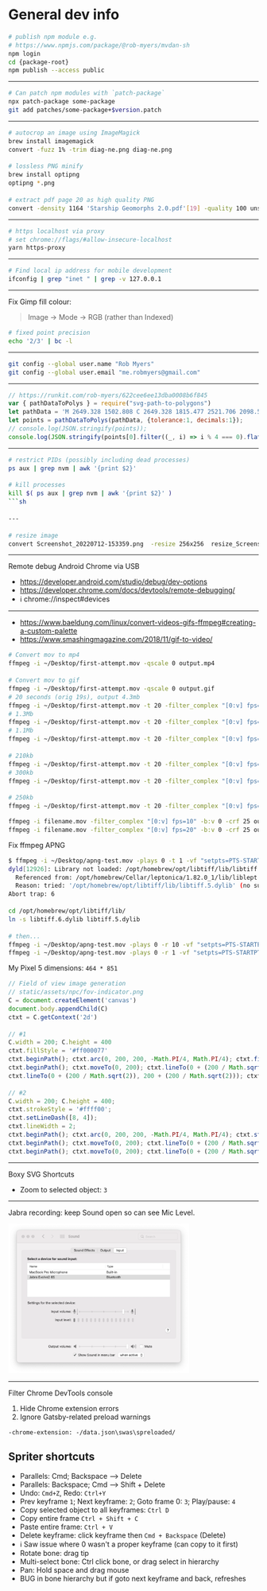 # General dev info

```sh
# publish npm module e.g.
# https://www.npmjs.com/package/@rob-myers/mvdan-sh
npm login
cd {package-root}
npm publish --access public
```

---

```sh
# Can patch npm modules with `patch-package`
npx patch-package some-package
git add patches/some-package+$version.patch
```

---

```sh
# autocrop an image using ImageMagick
brew install imagemagick
convert -fuzz 1% -trim diag-ne.png diag-ne.png

# lossless PNG minify
brew install optipng
optipng *.png

# extract pdf page 20 as high quality PNG
convert -density 1164 'Starship Geomorphs 2.0.pdf'[19] -quality 100 unsorted/output.png
```

---

```sh
# https localhost via proxy
# set chrome://flags/#allow-insecure-localhost
yarn https-proxy
```

---

```sh
# Find local ip address for mobile development
ifconfig | grep "inet " | grep -v 127.0.0.1
```

---

Fix Gimp fill colour:
> Image → Mode → RGB (rather than Indexed)

```sh
# fixed point precision
echo '2/3' | bc -l
```

---

```sh
git config --global user.name "Rob Myers"
git config --global user.email "me.robmyers@gmail.com"
```

---

```js
// https://runkit.com/rob-myers/622cee6ee13dba0008b6f845
var { pathDataToPolys } = require("svg-path-to-polygons")
let pathData = 'M 2649.328 1502.808 C 2649.328 1815.477 2521.706 2098.546 2315.37 2303.448 C 2109.034 2508.35 1823.983 2635.084 1509.124 2635.084 C 1194.265 2635.084 909.214 2508.35 702.878 2303.448 C 496.542 2098.546 368.92 1815.477 368.92 1502.808 C 368.92 1190.139 496.542 907.07 702.878 702.168 C 909.214 497.266 1194.265 370.532 1509.124 370.532 C 1823.983 370.532 2109.034 497.266 2315.37 702.168 C 2521.706 907.07 2649.328 1190.139 2649.328 1502.808 Z'
let points = pathDataToPolys(pathData, {tolerance:1, decimals:1});
// console.log(JSON.stringify(points));
console.log(JSON.stringify(points[0].filter((_, i) => i % 4 === 0).flatMap(x=>x).join(' ')));
```

---

```sh
# restrict PIDs (possibly including dead processes)
ps aux | grep nvm | awk '{print $2}'

# kill processes
kill $( ps aux | grep nvm | awk '{print $2}' )
```sh

---

# resize image
convert Screenshot_20220712-153359.png  -resize 256x256  resize_Screenshot_20220712-153359.png
```

---

Remote debug Android Chrome via USB
- https://developer.android.com/studio/debug/dev-options
- https://developer.chrome.com/docs/devtools/remote-debugging/
- ℹ️ chrome://inspect#devices

---

- https://www.baeldung.com/linux/convert-videos-gifs-ffmpeg#creating-a-custom-palette
- https://www.smashingmagazine.com/2018/11/gif-to-video/

```sh
# Convert mov to mp4
ffmpeg -i ~/Desktop/first-attempt.mov -qscale 0 output.mp4

# Convert mov to gif
ffmpeg -i ~/Desktop/first-attempt.mov -qscale 0 output.gif
# 20 seconds (orig 19s), output 4.3mb
ffmpeg -i ~/Desktop/first-attempt.mov -t 20 -filter_complex "[0:v] fps=10,scale=720:-1" output.gif
# 1.3Mb
ffmpeg -i ~/Desktop/first-attempt.mov -t 20 -filter_complex "[0:v] fps=10,scale=400:-1" output.gif
# 1.1Mb
ffmpeg -i ~/Desktop/first-attempt.mov -t 20 -filter_complex "[0:v] fps=10,scale=300:-1" output.gif

# 210kb
ffmpeg -i ~/Desktop/first-attempt.mov -t 20 -filter_complex "[0:v] fps=10,scale=400:-1" output.mp4
# 300kb
ffmpeg -i ~/Desktop/first-attempt.mov -t 20 -filter_complex "[0:v] fps=10,scale=400:-1" output.webm

# 250kb
ffmpeg -i ~/Desktop/first-attempt.mov -t 20 -filter_complex "[0:v] fps=10,scale=400:-1" -b:v 0 -crf 25 output.mp4
```

```sh
ffmpeg -i filename.mov -filter_complex "[0:v] fps=10" -b:v 0 -crf 25 output.mp4
ffmpeg -i filename.mov -filter_complex "[0:v] fps=20" -b:v 0 -crf 25 output.mp4
```

Fix ffmpeg APNG

```sh
$ ffmpeg -i ~/Desktop/apng-test.mov -plays 0 -t 1 -vf "setpts=PTS-STARTPTS, crop=1200:800, hqdn3d=1.5:1.5:6:6, scale=600:400" output.apng
dyld[12926]: Library not loaded: /opt/homebrew/opt/libtiff/lib/libtiff.5.dylib
  Referenced from: /opt/homebrew/Cellar/leptonica/1.82.0_1/lib/liblept.5.dylib
  Reason: tried: '/opt/homebrew/opt/libtiff/lib/libtiff.5.dylib' (no such file), '/usr/local/lib/libtiff.5.dylib' (no such file), '/usr/lib/libtiff.5.dylib' (no such file), '/opt/homebrew/Cellar/libtiff/4.5.1/lib/libtiff.5.dylib' (no such file), '/usr/local/lib/libtiff.5.dylib' (no such file), '/usr/lib/libtiff.5.dylib' (no such file)
Abort trap: 6

cd /opt/homebrew/opt/libtiff/lib/
ln -s libtiff.6.dylib libtiff.5.dylib

# then...
ffmpeg -i ~/Desktop/apng-test.mov -plays 0 -r 10 -vf "setpts=PTS-STARTPTS, crop=1200:800, hqdn3d=1.5:1.5:6:6, scale=600:400" ~/Desktop/output.apng
ffmpeg -i ~/Desktop/apng-test.mov -plays 0 -r 1 -vf "setpts=PTS-STARTPTS, crop=1200:800, hqdn3d=1.5:1.5:6:6, scale=300:200" ~/Desktop/output.apng
```


My Pixel 5 dimensions: `464 * 851`

```js
// Field of view image generation
// static/assets/npc/fov-indicator.png
C = document.createElement('canvas')
document.body.appendChild(C)
ctxt = C.getContext('2d')

// #1
C.width = 200; C.height = 400
ctxt.fillStyle = '#ff000077'
ctxt.beginPath(); ctxt.arc(0, 200, 200, -Math.PI/4, Math.PI/4); ctxt.fill();
ctxt.beginPath(); ctxt.moveTo(0, 200); ctxt.lineTo(0 + (200 / Math.sqrt(2)), 200 - (200 / Math.sqrt(2)));
ctxt.lineTo(0 + (200 / Math.sqrt(2)), 200 + (200 / Math.sqrt(2))); ctxt.closePath(); ctxt.fill();

// #2
C.width = 200; C.height = 400;
ctxt.strokeStyle = '#ffff00';
ctxt.setLineDash([8, 4]);
ctxt.lineWidth = 2;
ctxt.beginPath(); ctxt.arc(0, 200, 200, -Math.PI/4, Math.PI/4); ctxt.stroke();
ctxt.beginPath(); ctxt.moveTo(0, 200); ctxt.lineTo(0 + (200 / Math.sqrt(2)), 200 - (200 / Math.sqrt(2))); ctxt.stroke();
ctxt.beginPath(); ctxt.moveTo(0, 200); ctxt.lineTo(0 + (200 / Math.sqrt(2)), 200 + (200 / Math.sqrt(2))); ctxt.stroke();
```

---

Boxy SVG Shortcuts
- Zoom to selected object: `3`

---

Jabra recording: keep Sound open so can see Mic Level.

<img src="Jabra-Microphone-Sound-Open.png" height="300" />

---

Filter Chrome DevTools console

1. Hide Chrome extension errors
2. Ignore Gatsby-related preload warnings

```
-chrome-extension: -/data.json\swas\spreloaded/
```

## Spriter shortcuts

- Parallels: Cmd; Backspace --> Delete
- Parallels: Backspace; Cmd --> Shift + Delete
- Undo: `Cmd+Z`, Redo: `Ctrl+Y`
- Prev keyframe `1`; Next keyframe: `2`; Goto frame 0: `3`; Play/pause: `4` 
- Copy selected object to all keyframes: `Ctrl D`
- Copy entire frame `Ctrl + Shift + C`
- Paste entire frame: `Ctrl + V`
- Delete keyframe: click keyframe then `Cmd + Backspace` (Delete)
- ℹ️ Saw issue where 0 wasn't a proper keyframe (can copy to it first)
- Rotate bone: drag tip
- Multi-select bone: Ctrl click bone, or drag select in hierarchy
- Pan: Hold space and drag mouse
- BUG in bone hierarchy but if goto next keyframe and back, refreshes